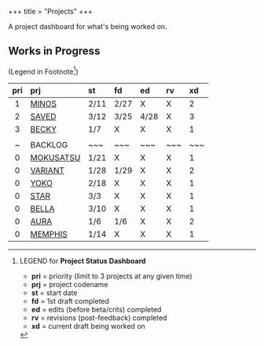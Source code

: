 +++ 
title = "Projects" 
+++

A project dashboard for what's being worked on.

## Works in Progress
(Legend in Footnote[^1])

| pri | prj | st | fd | ed | rv | xd | 
| :---: | :--- | :--- | :--- | :--- | :--- | :--- |
| 1 | [MINOS](https://journal.jinnzhong.com/tags/prj-minos/) | 2/11 | 2/27 | X | X | 2 |
| 2 | [SAVED](https://journal.jinnzhong.com/tags/prj-saved/) | 3/12 | 3/25 | 4/28 | X | 3 |
| 3 | [BECKY](https://journal.jinnzhong.com/tags/prj-becky/) | 1/7 | X | X | X | 1 | 
|  |  |  |  |  |  |  | 
| ~ | BACKLOG | ~~~ | ~~~ | ~~~ | ~~~ | ~~~ | 
| 0 | [MOKUSATSU](https://journal.jinnzhong.com/tags/prj-mokusatsu/) | 1/21 | X | X | X | 1 | 
| 0 | [VARIANT](https://journal.jinnzhong.com/tags/prj-variant/) | 1/28 | 1/29 | X | X | 2 |
| 0 | [YOKO](https://journal.jinnzhong.com/tags/prj-yoko/) | 2/18 | X | X | X | 1 |
| 0 | [STAR](https://journal.jinnzhong.com/tags/prj-star/) | 3/3 | X | X | X | 1 |
| 0 | [BELLA](https://journal.jinnzhong.com/tags/prj-bella/) | 3/10 | X | X | X | 1 |
| 0 | [AURA](https://journal.jinnzhong.com/tags/prj-aura/) | 1/6 | 1/6 | X | X | 2 | 
| 0 | [MEMPHIS](https://journal.jinnzhong.com/tags/prj-memphis/) | 1/14 | X | X | X | 1 | 



[^1]: LEGEND for **Project Status Dashboard**

    * **pri** = priority (limit to 3 projects at any given time)
    * **prj** = project codename
    * **st** = start date
    * **fd** = 1st draft completed
    * **ed** = edits (before beta/crits) completed
    * **rv** = revisions (post-feedback) completed
    * **xd** = current draft being worked on
